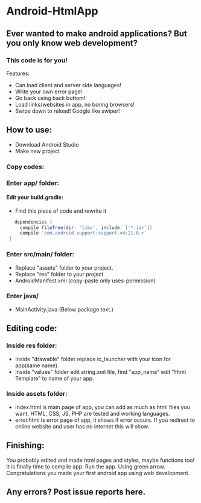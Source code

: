 # Android-HtmlApp
## Ever wanted to make android applications? But you only know web development?
### This code is for you!

Features:
- Can load client and server side languages!
- Write your own error page!
- Go back using back buttom!
- Load links/websites in app, no boring browsers!
- Swipe down to reload! Google like swiper!

## How to use:
- Download Android Studio
- Make new project

### Copy codes:
### Enter app/ folder:

#### Edit your build.gradle:
- Find this piece of code and rewrite it
```gradle
   dependencies {
     compile fileTree(dir: 'libs', include: ['*.jar'])
 	 compile 'com.android.support:support-v4:21.0.+'
 }
```
### Enter src/main/ folder:
- Replace "assets" folder to your project.
- Replace "res" folder to your project
- AndroidManifest.xml (copy-paste only uses-permission)

### Enter java/
- MainActivity.java (Below package text.)

## Editing code:
### Inside res folder:
- Inside "drawable" folder replace ic_launcher with your icon for app(same name).
- Inside "values" folder edit string.xml file, find "app_name" edit "Html Template" to name of your app.

### Inside assets folder:
- index.html is main page of app, you can add as much as html files you want. HTML, CSS, JS, PHP are tested and working languages.
- error.html is error page of app, it shows if error occurs. If you redirect to online website and user has no internet this will show.

## Finishing:
You probably edited and made html pages and styles, maybe functions too! It is finally time to compile app. Run the app. Using green arrow. Congratulations you made your first android app using web development.

## Any errors? Post issue reports here.
